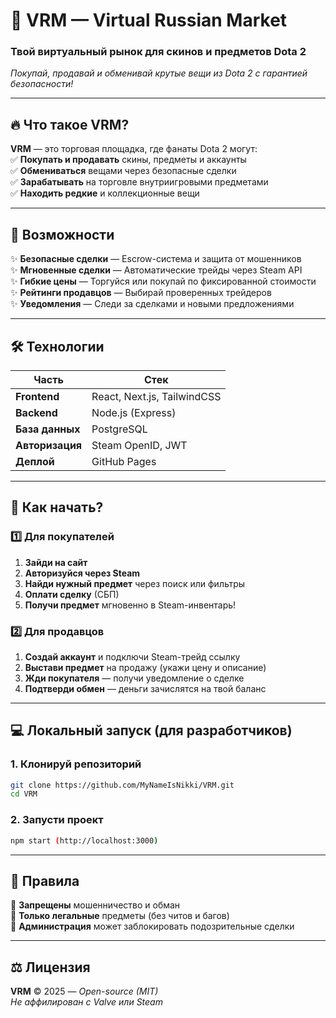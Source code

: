 # **🛒 VRM — Virtual Russian Market**  
### **Твой виртуальный рынок для скинов и предметов Dota 2**  
*Покупай, продавай и обменивай крутые вещи из Dota 2 с гарантией безопасности!*  

---

## **🔥 Что такое VRM?**  
**VRM** — это торговая площадка, где фанаты Dota 2 могут:  
✅ **Покупать и продавать** скины, предметы и аккаунты  
✅ **Обмениваться** вещами через безопасные сделки  
✅ **Зарабатывать** на торговле внутриигровыми предметами  
✅ **Находить редкие** и коллекционные вещи  

---

## **🚀 Возможности**  
✨ **Безопасные сделки** — Escrow-система и защита от мошенников  
✨ **Мгновенные сделки** — Автоматические трейды через Steam API  
✨ **Гибкие цены** — Торгуйся или покупай по фиксированной стоимости  
✨ **Рейтинги продавцов** — Выбирай проверенных трейдеров  
✨ **Уведомления** — Следи за сделками и новыми предложениями  

---

## **🛠 Технологии**  
| **Часть**       | **Стек**                     |
|----------------|-----------------------------|
| **Frontend**   | React, Next.js, TailwindCSS  |
| **Backend**    | Node.js (Express)            |
| **База данных**| PostgreSQL                   |
| **Авторизация**| Steam OpenID, JWT            |
| **Деплой**     | GitHub Pages                 |

---

## **📌 Как начать?**  

### **1️⃣ Для покупателей**  
1. **Зайди на сайт** 
2. **Авторизуйся через Steam**  
3. **Найди нужный предмет** через поиск или фильтры  
4. **Оплати сделку** (СБП)  
5. **Получи предмет** мгновенно в Steam-инвентарь!  

### **2️⃣ Для продавцов**  
1. **Создай аккаунт** и подключи Steam-трейд ссылку  
2. **Выстави предмет** на продажу (укажи цену и описание)  
3. **Жди покупателя** — получи уведомление о сделке  
4. **Подтверди обмен** — деньги зачислятся на твой баланс  

---

## **💻 Локальный запуск (для разработчиков)**  

### **1. Клонируй репозиторий**  
```bash
git clone https://github.com/MyNameIsNikki/VRM.git
cd VRM
```

### **2. Запусти проект**  
```bash
npm start (http://localhost:3000)
```

---

## **📜 Правила**  
🔹 **Запрещены** мошенничество и обман  
🔹 **Только легальные** предметы (без читов и багов)  
🔹 **Администрация** может заблокировать подозрительные сделки  

---


## **⚖️ Лицензия**  
**VRM** © 2025 — *Open-source (MIT)*  
*Не аффилирован с Valve или Steam*  
